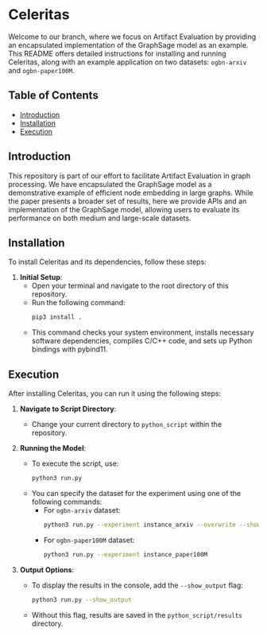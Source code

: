 # Celeritas

Welcome to our branch, where we focus on Artifact Evaluation by providing an encapsulated implementation of the GraphSage model as an example. This README offers detailed instructions for installing and running Celeritas, along with an example application on two datasets: `ogbn-arxiv` and `ogbn-paper100M`.

## Table of Contents

- [Introduction](#introduction)
- [Installation](#installation)
- [Execution](#execution)


## Introduction

This repository is part of our effort to facilitate Artifact Evaluation in graph processing. We have encapsulated the GraphSage model as a demonstrative example of efficient node embedding in large graphs. While the paper presents a broader set of results, here we provide APIs and an implementation of the GraphSage model, allowing users to evaluate its performance on both medium and large-scale datasets.

## Installation

To install Celeritas and its dependencies, follow these steps:

1. **Initial Setup**:
   - Open your terminal and navigate to the root directory of this repository.
   - Run the following command:
     ```bash
     pip3 install .
     ```
   - This command checks your system environment, installs necessary software dependencies, compiles C/C++ code, and sets up Python bindings with pybind11.

## Execution

After installing Celeritas, you can run it using the following steps:

1. **Navigate to Script Directory**:
   - Change your current directory to `python_script` within the repository.

2. **Running the Model**:
   - To execute the script, use:
     ```bash
     python3 run.py
     ```
   - You can specify the dataset for the experiment using one of the following commands:
     - For `ogbn-arxiv` dataset:
       ```bash
       python3 run.py --experiment instance_arxiv --overwrite --show_output
       ```
     - For `ogbn-paper100M` dataset:
       ```bash
       python3 run.py --experiment instance_paper100M
       ```

3. **Output Options**:
   - To display the results in the console, add the `--show_output` flag:
     ```bash
     python3 run.py --show_output
     ```
   - Without this flag, results are saved in the `python_script/results` directory.

